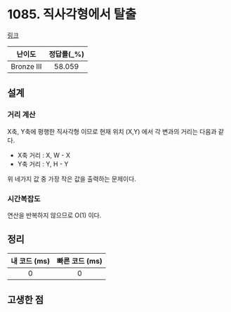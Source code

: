# 1085. 직사각형에서 탈출

[링크](https://www.acmicpc.net/problem/1085)

|   난이도   | 정답률(\_%) |
| :--------: | :---------: |
| Bronze III |   58.059    |

## 설계

### 거리 계산

X축, Y축에 평행한 직사각형 이므로 현재 위치 (X,Y) 에서 각 변과의 거리는 다음과 같다.

- X축 거리 : X, W - X
- Y축 거리 : Y, H - Y

위 네가지 값 중 가장 작은 값을 출력하는 문제이다.

### 시간복잡도

연산을 반복하지 않으므로 O(1) 이다.

## 정리

| 내 코드 (ms) | 빠른 코드 (ms) |
| :----------: | :------------: |
|      0       |       0        |

## 고생한 점
